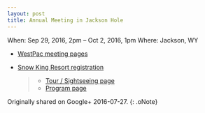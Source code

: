 ```yaml
---
layout: post
title: Annual Meeting in Jackson Hole
---
```


When: Sep 29, 2016, 2pm – Oct 2, 2016, 1pm Where: Jackson, WY

- [WestPac meeting pages](http://chapters.aallnet.org/westpac/meeting_archive/2016jackson/index.asp)
- [Snow King Resort registration](http://bookings.ihotelier.com/bookings.jsp?groupID=1452121&hotelID=77244)

  > - [Tour / Sightseeing page](http://chapters.aallnet.org/westpac/meeting_archive/2016jackson/activities.asp)
  > - [Program page](http://chapters.aallnet.org/westpac/meeting_archive/2016jackson/programs.asp)

Originally shared on Google+ 2016-07-27.
{: .oNote}
